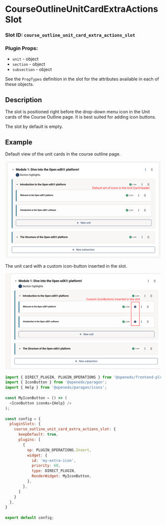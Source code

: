 # CourseOutlineUnitCardExtraActionsSlot

### Slot ID: `course_outline_unit_card_extra_actions_slot`
### Plugin Props:

* `unit` - object
* `section` - object
* `subsection` - object

See the `PropTypes` definition in the slot for the attributes available in each of these objects.

## Description

The slot is positioned right before the drop-down menu icon in the Unit cards of the Course Outline page.
It is best suited for adding icon buttons.

The slot by default is empty.

## Example

Default view of the unit cards in the course outline page.

![Screenshot of the unit card](./images/default_view.png)

The unit card with a custom icon-button inserted in the slot.

![Screenshot of the unit card with extra icon button](./images/custom_buttons_added_to_slot.png)

```js
import { DIRECT_PLUGIN, PLUGIN_OPERATIONS } from '@openedx/frontend-plugin-framework';
import { IconButton } from '@openedx/paragon';
import { Help } from '@openedx/paragon/icons';

const MyIconButton = () => (
  <IconButton iconAs={Help} />
);

const config = {
  pluginSlots: {
    course_outline_unit_card_extra_actions_slot: {
      keepDefault: true,
      plugins: [
        {
          op: PLUGIN_OPERATIONS.Insert,
          widget: {
            id: 'my-extra-icon',
            priority: 60,
            type: DIRECT_PLUGIN,
            RenderWidget: MyIconButton,
          },
        },
      ]
    }
  },
}

export default config;
```
